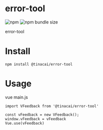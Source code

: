 <!--
 * @Descripttion: 
 * @version: 
 * @Author: tina.cai
 * @Date: 2021-02-20 15:52:13
 * @LastEditors: tina.cai
 * @LastEditTime: 2021-02-26 10:44:01
-->
# error-tool

![npm](https://img.shields.io/npm/v/@tinacai/error-tool)
![npm bundle size](https://img.shields.io/bundlephobia/min/@tinacai/error-tool)

error-tool

# Install

```
npm install @tinacai/error-tool
```

# Usage

vue main.js

```
import VFeedback from '@tinacai/error-tool'

const vFeedback = new VFeedback();
window.vFeedback = vFeedback
Vue.use(vFeedback)


```